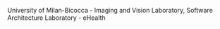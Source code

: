 University of Milan-Bicocca - Imaging and Vision Laboratory, Software Architecture Laboratory - eHealth
